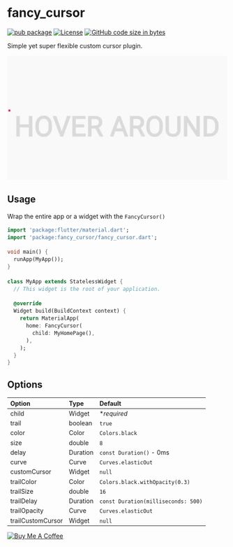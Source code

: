 # fancy_cursor

[![pub package](https://img.shields.io/pub/v/fancy_cursor.svg)](https://pub.dartlang.org/packages/fancy_cursor)
[![License](https://img.shields.io/badge/licence-MIT-green.svg)](https://github.com/ZeshanGIT/fancy_cursor/blob/master/LICENSE)
[![GitHub code size in bytes](https://img.shields.io/github/languages/code-size/ZeshanGIT/fancy_cursor.svg)](https://github.com/ZeshanGIT/fancy_cursor)

Simple yet super flexible custom cursor plugin.

![](demo.gif.gif)

## Usage

Wrap the entire app or a widget with the `FancyCursor()`

```dart
import 'package:flutter/material.dart';
import 'package:fancy_cursor/fancy_cursor.dart';

void main() {
  runApp(MyApp());
}

class MyApp extends StatelessWidget {
  // This widget is the root of your application.

  @override
  Widget build(BuildContext context) {
    return MaterialApp(
      home: FancyCursor(
        child: MyHomePage(),
      ),
    );
  }
}
```

## Options
| Option            | Type     | Default                             |
| :---------------- | :------- | :---------------------------------- |
| child             | Widget   | **required*                         |
| trail             | boolean  | `true`                              |
| color             | Color    | `Colors.black`                      |
| size              | double   | `8`                                 |
| delay             | Duration | `const Duration()` - 0ms            |
| curve             | Curve    | `Curves.elasticOut`                 |
| customCursor      | Widget   | `null`                              |
| trailColor        | Color    | `Colors.black.withOpacity(0.3)`     |
| trailSize         | double   | `16`                                |
| trailDelay        | Duration | `const Duration(milliseconds: 500)` |
| trailOpacity      | Curve    | `Curves.elasticOut`                 |
| trailCustomCursor | Widget   | `null`                              |


<a href="https://www.buymeacoffee.com/seshanks" target="_blank"><img src="https://cdn.buymeacoffee.com/buttons/default-orange.png" alt="Buy Me A Coffee" height="41" width="174"></a>
